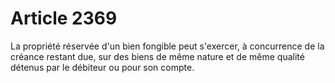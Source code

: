 # Article 2369

La propriété réservée d'un bien fongible peut s'exercer, à concurrence de la créance restant due, sur des biens de même nature et de même qualité détenus par le débiteur ou pour son compte.